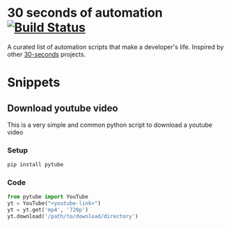 # 30 seconds of automation [![Build Status](https://travis-ci.com/arjunmahishi/30-seconds-of-automation.svg?branch=master)](https://travis-ci.com/arjunmahishi/30-seconds-of-automation)
A curated list of automation scripts that make a developer's life. Inspired by other [30-seconds](https://github.com/30-seconds) projects.

# Snippets

## Download youtube video
This is a very simple and common python script to download a youtube video

### Setup
```bash
pip install pytube
```

### Code
```py
from pytube import YouTube
yt = YouTube("<youtube-link>")
yt = yt.get('mp4', '720p')
yt.download('/path/to/download/directory')
```